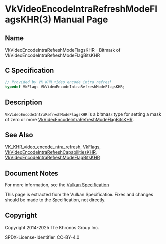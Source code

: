 # VkVideoEncodeIntraRefreshModeFlagsKHR(3) Manual Page

## Name

VkVideoEncodeIntraRefreshModeFlagsKHR - Bitmask of VkVideoEncodeIntraRefreshModeFlagBitsKHR



## [](#_c_specification)C Specification

```c++
// Provided by VK_KHR_video_encode_intra_refresh
typedef VkFlags VkVideoEncodeIntraRefreshModeFlagsKHR;
```

## [](#_description)Description

`VkVideoEncodeIntraRefreshModeFlagsKHR` is a bitmask type for setting a mask of zero or more [VkVideoEncodeIntraRefreshModeFlagBitsKHR](https://registry.khronos.org/vulkan/specs/latest/man/html/VkVideoEncodeIntraRefreshModeFlagBitsKHR.html).

## [](#_see_also)See Also

[VK\_KHR\_video\_encode\_intra\_refresh](https://registry.khronos.org/vulkan/specs/latest/man/html/VK_KHR_video_encode_intra_refresh.html), [VkFlags](https://registry.khronos.org/vulkan/specs/latest/man/html/VkFlags.html), [VkVideoEncodeIntraRefreshCapabilitiesKHR](https://registry.khronos.org/vulkan/specs/latest/man/html/VkVideoEncodeIntraRefreshCapabilitiesKHR.html), [VkVideoEncodeIntraRefreshModeFlagBitsKHR](https://registry.khronos.org/vulkan/specs/latest/man/html/VkVideoEncodeIntraRefreshModeFlagBitsKHR.html)

## [](#_document_notes)Document Notes

For more information, see the [Vulkan Specification](https://registry.khronos.org/vulkan/specs/latest/html/vkspec.html#VkVideoEncodeIntraRefreshModeFlagsKHR)

This page is extracted from the Vulkan Specification. Fixes and changes should be made to the Specification, not directly.

## [](#_copyright)Copyright

Copyright 2014-2025 The Khronos Group Inc.

SPDX-License-Identifier: CC-BY-4.0